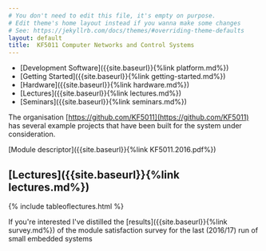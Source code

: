 ```yaml
---
# You don't need to edit this file, it's empty on purpose.
# Edit theme's home layout instead if you wanna make some changes
# See: https://jekyllrb.com/docs/themes/#overriding-theme-defaults
layout: default
title:  KF5011 Computer Networks and Control Systems
---
```



 * [Development Software]({{site.baseurl}}{%link platform.md%})
 * [Getting Started]({{site.baseurl}}{%link getting-started.md%})
 * [Hardware]({{site.baseurl}}{%link hardware.md%})
 * [Lectures]({{site.baseurl}}{%link lectures.md%})
 * [Seminars]({{site.baseurl}}{%link seminars.md%})

The organisation [https://github.com/KF5011](https://github.com/KF5011) has several example projects that have been built for the system under consideration.

[Module descriptor]({{site.baseurl}}{%link KF5011.2016.pdf%})

## [Lectures]({{site.baseurl}}{%link lectures.md%})
{% include tableoflectures.html %}

If you're interested I've distilled the [results]({{site.baseurl}}{%link survey.md%}) of the module satisfaction survey for the last (2016/17) run of small embedded systems  
